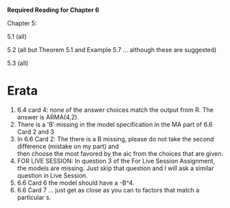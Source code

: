 **Required Reading for Chapter 6**  

Chapter 5: 

5.1 (all)

5.2 (all but Theorem 5.1 and Example 5.7 ... although these are suggested)

5.3 (all)

# Erata

1. 6.4 card 4: none of the answer choices match the output from R.  The answer is ARMA(4,2).
2. There is a 'B' missing in the model specification in the MA part of 6.6 Card 2 and 3
3. In 6.6 Card 2: The there is a B missing, please do not take the second difference (mistake on my part) and  
then choose the most favored by the aic from the choices that are given. 
4. FOR LIVE SESSION: In question 3 of the For Live Session Assignment, the models are missing.  Just skip that question and I will ask a similar question in Live Session.  
5. 6.6 Card 6 the model should have a -B^4.
6. 6.6 Card 7 ... just get as close as you can to factors that match a particular s.  
